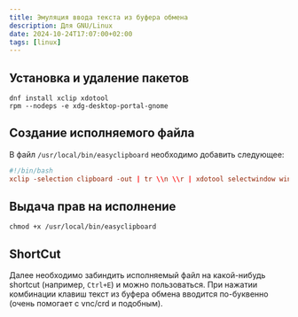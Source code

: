 ```yaml
---
title: Эмуляция ввода текста из буфера обмена
description: Для GNU/Linux
date: 2024-10-24T17:07:00+02:00
tags: [linux]
---
```

## Установка и удаление пакетов

```shell
dnf install xclip xdotool
rpm --nodeps -e xdg-desktop-portal-gnome
```

## Создание исполняемого файла

В файл `/usr/local/bin/easyclipboard` необходимо добавить следующее:

```conf
#!/bin/bash
xclip -selection clipboard -out | tr \\n \\r | xdotool selectwindow windowfocus type --clearmodifiers --delay 25 --window %@ --file -
```

## Выдача прав на исполнение

```shell
chmod +x /usr/local/bin/easyclipboard
```

## ShortCut

Далее необходимо забиндить исполняемый файл на какой-нибудь shortcut (например, `Ctrl+E`) и можно пользоваться.
При нажатии комбинации клавиш текст из буфера обмена вводится по-буквенно (очень помогает с vnc/crd и подобным).
